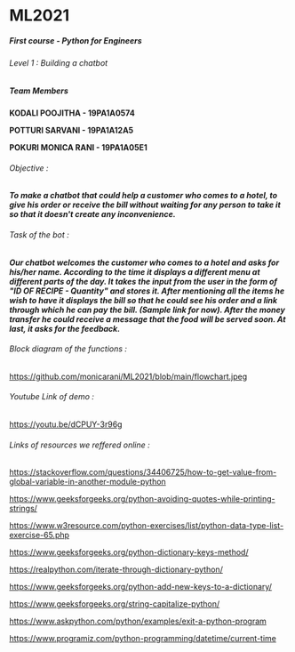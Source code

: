 # ML2021
##### First course - Python for Engineers
###### Level 1 : Building a chatbot


##### Team Members
**KODALI POOJITHA - 19PA1A0574**

**POTTURI SARVANI - 19PA1A12A5**

**POKURI MONICA RANI - 19PA1A05E1**

###### Objective :
***To make a chatbot that could help a customer who comes to a hotel, to give his order or receive the bill without waiting for any person to take it so that it doesn't create any inconvenience.***

###### Task of the bot :
***Our chatbot welcomes the customer who comes to a hotel and asks for his/her name. According to the time it displays a different menu at different parts of the day. It takes the input from the user in the form of "ID OF RECIPE - Quantity" and stores it. After mentioning all the items he wish to have it displays the bill so that he could see his order and a link through which he can pay the bill. (Sample link for now). After the money transfer he could receive a message that the food will be served soon. At last, it asks for the feedback.***

###### Block diagram of the functions :
https://github.com/monicarani/ML2021/blob/main/flowchart.jpeg
###### Youtube Link of demo :
https://youtu.be/dCPUY-3r96g

###### Links of resources we reffered online :
https://stackoverflow.com/questions/34406725/how-to-get-value-from-global-variable-in-another-module-python

https://www.geeksforgeeks.org/python-avoiding-quotes-while-printing-strings/

https://www.w3resource.com/python-exercises/list/python-data-type-list-exercise-65.php

https://www.geeksforgeeks.org/python-dictionary-keys-method/

https://realpython.com/iterate-through-dictionary-python/

https://www.geeksforgeeks.org/python-add-new-keys-to-a-dictionary/

https://www.geeksforgeeks.org/string-capitalize-python/

https://www.askpython.com/python/examples/exit-a-python-program

https://www.programiz.com/python-programming/datetime/current-time
